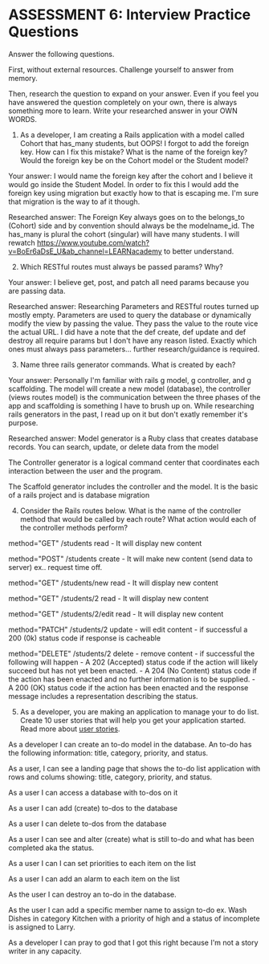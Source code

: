 # ASSESSMENT 6: Interview Practice Questions
Answer the following questions.

First, without external resources. Challenge yourself to answer from memory.

Then, research the question to expand on your answer. Even if you feel you have answered the question completely on your own, there is always something more to learn. Write your researched answer in your OWN WORDS.

1. As a developer, I am creating a Rails application with a model called Cohort that has_many students, but OOPS! I forgot to add the foreign key. How can I fix this mistake? What is the name of the foreign key? Would the foreign key be on the Cohort model or the Student model?

  Your answer: I would name the foreign key after the cohort and I believe it would go inside the Student Model. In order to fix this I would add the foreign key using migration but exactly how to that is escaping me. I'm sure that migration is the way to af it though. 

  Researched answer: The Foreign Key always goes on to the belongs_to (Cohort) side  and by convention should always be the modelname_id. The has_many is plural the cohort (singular) will have many students. I will rewatch https://www.youtube.com/watch?v=BoEr6aDsE_U&ab_channel=LEARNacademy to better understand. 



2. Which RESTful routes must always be passed params? Why?

  Your answer: I believe get, post, and patch all need params because you are passing data. 

  Researched answer: Researching Parameters and RESTful routes turned up mostly empty. Parameters are used to query the database or dynamically modify the view by passing the value. They pass the value to the route vice the actual URL. I did have a note that the def create, def update and def destroy all require params but I don't have any reason listed. Exactly which ones must always pass parameters... further research/guidance is required. 



3. Name three rails generator commands. What is created by each?

  Your answer: Personally I'm familiar with rails g model, g controller, and g scaffolding. The model will create a new model (database), the controller (views routes model) is the communication between the three phases of the app and scaffolding is something I have to brush up on. While researching rails generators in the past, I read up on it but don't exatly remember it's purpose. 

  Researched answer: Model generator is a Ruby class that creates database records. You can search, update, or delete data from the model

  The Controller generator is a logical command center that coordinates each interaction between the user and the program. 


  The Scaffold generator includes the controller and the model. It is the basic of a rails project and is database migration


4. Consider the Rails routes below. What is the name of the controller method that would be called by each route? What action would each of the controller methods perform?

method="GET"    /students         read - It will display new content       

method="POST"   /students         create - It will make new content (send data to server) ex.. request time off.

method="GET"    /students/new     read - It will display new content 

method="GET"    /students/2       read - It will display new content

method="GET"    /students/2/edit  read - It will display new content  

method="PATCH"  /students/2       update - will edit content - if successful a 200 (0k) status code if response is cacheable

method="DELETE" /students/2       delete - remove content - if successful the following will happen
        - A 202 (Accepted) status code if the action will likely succeed but has not yet been enacted.
        - A 204 (No Content) status code if the action has been enacted and no further information is to be supplied.
        - A 200 (OK) status code if the action has been enacted and the response message includes a representation describing the status.



5. As a developer, you are making an application to manage your to do list. Create 10 user stories that will help you get your application started. Read more about [user stories](https://www.atlassian.com/agile/project-management/user-stories).

As a developer I can create an to-do  model in the database. An to-do has the following information: title, category, priority, and status.

As a user, I can see a landing page that shows the to-do list application with rows and colums showing: title, category, priority, and status. 

As a user I can access a database with to-dos on it

As a user I can add (create) to-dos to the database

As a user I can delete to-dos from the database

As a user I can see and alter (create) what is still to-do and what has been completed aka the status.

As a user I can I can set priorities to each item on the list

As a user I can add an alarm to each item on the list

As the user  I can destroy an to-do in the database.

As the user  I can add a specific member name to assign to-do ex. Wash Dishes in category Kitchen with a priority of high and a status of incomplete is assigned to Larry. 

As a developer I can pray to god that I got this right because I'm not a story writer in any capacity.




